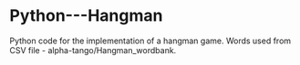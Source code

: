 # Python---Hangman
Python code for the implementation of a hangman game. Words used from CSV file - alpha-tango/Hangman_wordbank. 
